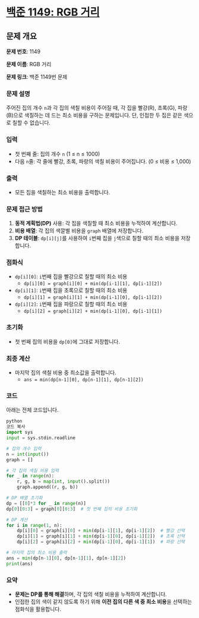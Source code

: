 # [백준 1149: RGB 거리](https://www.acmicpc.net/problem/1149)
## 문제 개요

**문제 번호**: 1149

**문제 이름**: RGB 거리

**문제 링크**: 백준 1149번 문제

### 문제 설명

주어진 집의 개수 `n`과 각 집의 색칠 비용이 주어질 때, 각 집을 빨강(R), 초록(G), 파랑(B)으로 색칠하는 데 드는 최소 비용을 구하는 문제입니다. 단, 인접한 두 집은 같은 색으로 칠할 수 없습니다.

### 입력

- 첫 번째 줄: 집의 개수 `n` (1 ≤ n ≤ 1000)
- 다음 `n`줄: 각 줄에 빨강, 초록, 파랑의 색칠 비용이 주어집니다. (0 ≤ 비용 ≤ 1,000)

### 출력

- 모든 집을 색칠하는 최소 비용을 출력합니다.

### 문제 접근 방법

1. **동적 계획법(DP)** 사용: 각 집을 색칠할 때 최소 비용을 누적하여 계산합니다.
2. **비용 배열**: 각 집의 색깔별 비용을 `graph` 배열에 저장합니다.
3. **DP 테이블**: `dp[i][j]`를 사용하여 `i`번째 집을 `j`색으로 칠할 때의 최소 비용을 저장합니다.

### 점화식

- `dp[i][0]`: `i`번째 집을 빨강으로 칠할 때의 최소 비용
    - `dp[i][0] = graph[i][0] + min(dp[i-1][1], dp[i-1][2])`
- `dp[i][1]`: `i`번째 집을 초록으로 칠할 때의 최소 비용
    - `dp[i][1] = graph[i][1] + min(dp[i-1][0], dp[i-1][2])`
- `dp[i][2]`: `i`번째 집을 파랑으로 칠할 때의 최소 비용
    - `dp[i][2] = graph[i][2] + min(dp[i-1][0], dp[i-1][1])`

### 초기화

- 첫 번째 집의 비용을 `dp[0]`에 그대로 저장합니다.

### 최종 계산

- 마지막 집의 색칠 비용 중 최소값을 출력합니다.
    - `ans = min(dp[n-1][0], dp[n-1][1], dp[n-1][2])`

### 코드

아래는 전체 코드입니다.

```python
python
코드 복사
import sys
input = sys.stdin.readline

# 집의 개수 입력
n = int(input())
graph = []

# 각 집의 색칠 비용 입력
for _ in range(n):
    r, g, b = map(int, input().split())
    graph.append((r, g, b))

# DP 배열 초기화
dp = [[0]*3 for _ in range(n)]
dp[0][0:3] = graph[0][0:3]  # 첫 번째 집의 비용 초기화

# DP 계산
for i in range(1, n):
    dp[i][0] = graph[i][0] + min(dp[i-1][1], dp[i-1][2])  # 빨강 선택
    dp[i][1] = graph[i][1] + min(dp[i-1][0], dp[i-1][2])  # 초록 선택
    dp[i][2] = graph[i][2] + min(dp[i-1][0], dp[i-1][1])  # 파랑 선택

# 마지막 집의 최소 비용 출력
ans = min(dp[n-1][0], dp[n-1][1], dp[n-1][2])
print(ans)

```

### 요약

- **문제는 DP를 통해 해결**하며, 각 집의 색칠 비용을 누적하여 계산합니다.
- 인접한 집의 색이 같지 않도록 하기 위해 **이전 집의 다른 색 중 최소 비용**을 선택하는 점화식을 활용합니다.
